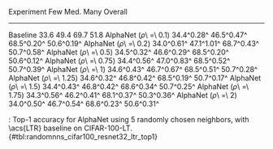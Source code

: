 Experiment                      Few        Med.        Many     Overall
-----------------------  ----------  ----------  ----------  ----------
Baseline                       33.6        49.4        69.7        51.8
AlphaNet (_ρ_\ =\ 0.1)   34.4^0.28^  46.5^0.47^  68.5^0.20^  50.6^0.19^
AlphaNet (_ρ_\ =\ 0.2)   34.0^0.61^  47.1^1.01^  68.7^0.43^  50.7^0.58^
AlphaNet (_ρ_\ =\ 0.5)   34.5^0.32^  46.6^0.29^  68.5^0.20^  50.6^0.12^
AlphaNet (_ρ_\ =\ 0.75)  34.4^0.56^  47.0^0.83^  68.5^0.52^  50.7^0.39^
AlphaNet (_ρ_\ =\ 1)     34.6^0.43^  46.7^0.67^  68.5^0.51^  50.7^0.28^
AlphaNet (_ρ_\ =\ 1.25)  34.6^0.32^  46.8^0.42^  68.5^0.19^  50.7^0.17^
AlphaNet (_ρ_\ =\ 1.5)   34.4^0.43^  46.8^0.42^  68.6^0.34^  50.7^0.25^
AlphaNet (_ρ_\ =\ 1.75)  34.3^0.56^  46.2^0.41^  68.1^0.37^  50.3^0.36^
AlphaNet (_ρ_\ =\ 2)     34.0^0.50^  46.7^0.54^  68.6^0.23^  50.6^0.31^

: Top-1 accuracy for AlphaNet using 5 randomly chosen neighbors, with \acs{LTR} baseline on CIFAR-100-LT. {#tbl:randomnns_cifar100_resnet32_ltr_top1}
